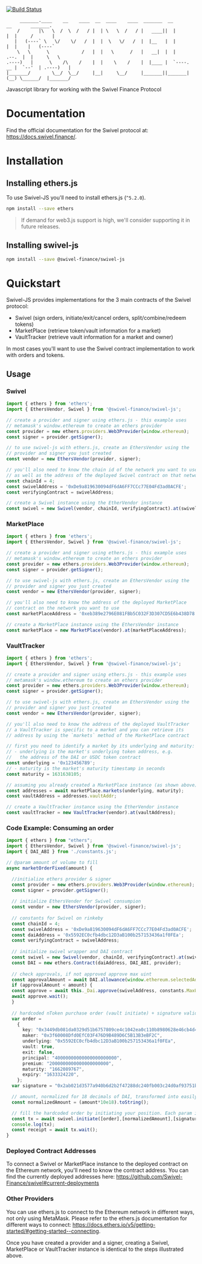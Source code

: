 [![Build Status](https://travis-ci.com/Swivel-Finance/swivel-js.svg?token=mHzJQzb11WHSPwztZw8B&branch=main)](https://travis-ci.com/Swivel-Finance/swivel-js)
```
     _______.____    __    ____  __  ____    ____  _______  __                 __       _______.
    /       |\   \  /  \  /   / |  | \   \  /   / |   ____||  |               |  |     /       |
   |   (----` \   \/    \/   /  |  |  \   \/   /  |  |__   |  |               |  |    |   (----`
    \   \      \            /   |  |   \      /   |   __|  |  |         .--.  |  |     \   \    
.----)   |      \    /\    /    |  |    \    /    |  |____ |  `----. __ |  `--'  | .----)   |   
|_______/        \__/  \__/     |__|     \__/     |_______||_______|(__) \______/  |_______/    
```
Javascript library for working with the Swivel Finance Protocol

# Documentation

Find the official documentation for the Swivel protocol at: https://docs.swivel.finance/.

# Installation

## Installing ethers.js

To use Swivel-JS you'll need to install ethers.js (`^5.2.0`). 

```bash
npm install --save ethers
```

> If demand for web3.js support is high, we'll consider supporting it in future releases.

## Installing swivel-js

```bash
npm install --save @swivel-finance/swivel-js
```

# Quickstart

Swivel-JS provides implementations for the 3 main contracts of the Swivel protocol:

- Swivel (sign orders, initiate/exit/cancel orders, split/combine/redeem tokens)
- MarketPlace (retrieve token/vault information for a market)
- VaultTracker (retrieve vault information for a market and owner)

In most cases you'll want to use the Swivel contract implementation to work with orders and tokens.

## Usage

### Swivel

```typescript
import { ethers } from 'ethers';
import { EthersVendor, Swivel } from '@swivel-finance/swivel-js';

// create a provider and signer using ethers.js - this example uses
// metamask's window.ethereum to create an ethers provider
const provider = new ethers.providers.Web3Provider(window.ethereum);
const signer = provider.getSigner();

// to use swivel-js with ethers.js, create an EthersVendor using the 
// provider and signer you just created
const vendor = new EthersVendor(provider, signer);

// you'll also need to know the chain id of the network you want to use
// as well as the address of the deployed Swivel contract on that network
const chainId = 4;
const swivelAddress = '0xDe9a819630094dF6dA6FF7CCc77E04Fd3ad0ACFE';
const verifyingContract = swivelAddress;

// create a Swivel instance using the EtherVendor instance
const swivel = new Swivel(vendor, chainId, verifyingContract).at(swivelAddress);
```

### MarketPlace

```typescript
import { ethers } from 'ethers';
import { EthersVendor, Swivel } from '@swivel-finance/swivel-js';

// create a provider and signer using ethers.js - this example uses
// metamask's window.ethereum to create an ethers provider
const provider = new ethers.providers.Web3Provider(window.ethereum);
const signer = provider.getSigner();

// to use swivel-js with ethers.js, create an EthersVendor using the 
// provider and signer you just created
const vendor = new EthersVendor(provider, signer);

// you'll also need to know the address of the deployed MarketPlace 
// contract on the network you want to use
const marketPlaceAddress = '0xeb389e2796E081FBb5C032F3D307CD5E6b438D78';

// create a MarketPlace instance using the EthersVendor instance
const marketPlace = new MarketPlace(vendor).at(marketPlaceAddress);
```

### VaultTracker

```typescript
import { ethers } from 'ethers';
import { EthersVendor, Swivel } from '@swivel-finance/swivel-js';

// create a provider and signer using ethers.js - this example uses
// metamask's window.ethereum to create an ethers provider
const provider = new ethers.providers.Web3Provider(window.ethereum);
const signer = provider.getSigner();

// to use swivel-js with ethers.js, create an EthersVendor using the 
// provider and signer you just created
const vendor = new EthersVendor(provider, signer);

// you'll also need to know the address of the deployed VaultTracker
// a VaultTracker is specific to a market and you can retrieve its
// address by using the `markets` method of the MarketPlace contract

// first you need to identify a market by its underlying and maturity:
// - underlying is the market's underlying token address, e.g. 
//   the address of the DAI or USDC token contract
const underlying = '0x123456789';
// - maturity is the market's maturity timestamp in seconds
const maturity = 1631638105;

// assuming you already created a MarketPlace instance (as shown above)
const addresses = await marketPlace.markets(underlying, maturity);
const vaultAddress = addresses.vaultAddr;

// create a VaultTracker instance using the EtherVendor instance
const vaultTracker = new VaultTracker(vendor).at(vaultAddress);
```
### Code Example: Consuming an order

```typescript
import { ethers } from "ethers";
import { EthersVendor, Swivel } from '@swivel-finance/swivel-js';
import { DAI_ABI } from './constants.js';

// @param amount of volume to fill
async marketOrderFixed(amount) {

  //initialize ethers provider & signer
  const provider = new ethers.providers.Web3Provider(window.ethereum);
  const signer = provider.getSigner();
  
  // initialize EthersVender for Swivel consumpion
  const vendor = new EthersVendor(provider, signer);
  
  // constants for Swivel on rinkeby
  const chainId = 4;
  const swivelAddress = '0xDe9a819630094dF6dA6FF7CCc77E04Fd3ad0ACFE';
  const daiAddress = '0x5592EC0cfb4dbc12D3aB100b257153436a1f0FEa';
  const verifyingContract = swivelAddress;
  
  // initialize swivel wrapper and DAI contract
  const swivel = new Swivel(vendor, chainId, verifyingContract).at(swivelAddress);
  const DAI = new ethers.Contract(daiAddress, DAI_ABI, provider);
  
  // check approvals, if not approved approve max uint
  const approvalAmount = await DAI.allowance(window.ethereum.selectedAddress,swivelAddress);
  if (approvalAmount < amount) {
  const approve = await this._Dai.approve(swivelAddress, constants.MaxUint256);
  await approve.wait();
  }
  
  // hardcoded nToken purchase order (vault initiate) + signature valid on rinkeby. Can replace with FillPreview API fetch.
  var order = 
    {
      key: "0x3449db081da0329d51b6757809ce4c1042ea0c110b8980628e46cb4d4b8297fb",
      maker: "0x3f60008Dfd0EfC03F476D9B489D6C5B13B3eBF2C",
      underlying: "0x5592EC0cfb4dbc12D3aB100b257153436a1f0FEa",
      vault: true,
      exit: false,
      principal: "40000000000000000000000",
      premium: "2000000000000000000000",
      maturity: "1662089767",
      expiry: "1633324220",
    };
  var signature = "0x2ab021d3577a940b6d2b2f47288dc240fb003c24d0af93751bd3b9354e1df0d03e6d2c47a7bf566d6ec887b6884edb80c80f0890d247a363eb31b1e99d5636ae1c";

  // amount, normalized for 18 decimals of DAI, transformed into easily consumable string.
  const normalizedAmount = (amount*10e18).toString();

  // fill the hardcoded order by initiating your position. Each param is within an array, as multiple orders can be filled at once.
  const tx = await swivel.initiate([order],[normalizedAmount],[signature]);
  console.log(tx);
  const receipt = await tx.wait();
}
```

### Deployed Contract Addresses
To connect a Swivel or MarketPlace instance to the deployed contract on the Ethereum network, you'll need to know the contract address. You can find the currently deployed addresses here: https://github.com/Swivel-Finance/swivel#current-deployments

### Other Providers

You can use ethers.js to connect to the Ethereum network in different ways, not only using MetaMask. Please refer to the ethers.js documentation for different ways to connect: https://docs.ethers.io/v5/getting-started/#getting-started--connecting.

Once you have created a provider and a signer, creating a Swivel, MarketPlace or VaultTracker instance is identical to the steps illustrated above.

